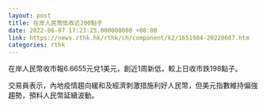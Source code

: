 ```yaml
---
layout: post
title: 在岸人民幣低收近200點子
date: 2022-06-07 17:23:25.000000000 +08:00
link: https://news.rthk.hk/rthk/ch/component/k2/1651984-20220607.htm
categories: rthk
---
```


在岸人民幣收市報6.6655元兌1美元，創近1周新低，較上日收市跌198點子。

交易員表示，內地疫情趨向緩和及經濟刺激措施利好人民幣，但美元指數維持偏強趨勢，預料人民幣延續波動。
